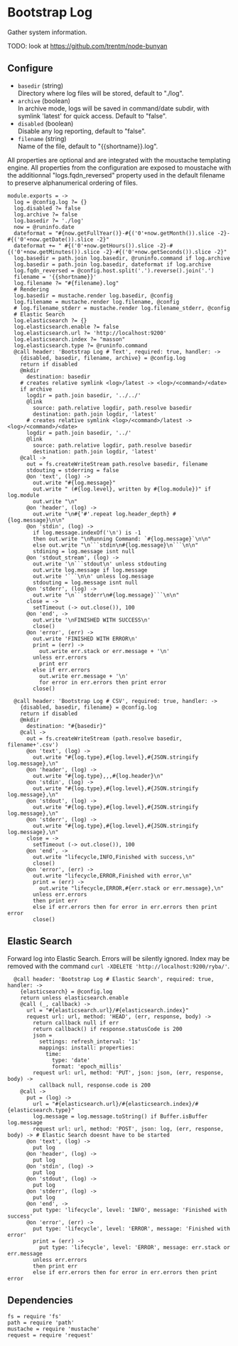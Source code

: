 
# Bootstrap Log

Gather system information.

TODO: look at https://github.com/trentm/node-bunyan

## Configure

*   `basedir` (string)   
    Directory where log files will be stored, default to "./log".   
*   `archive` (boolean)   
    In archive mode, logs will be saved in command/date subdir, with symlink
    'latest' for quick access. Default to "false".   
*   `disabled` (boolean)   
    Disable any log reporting, default to "false".   
*   `filename` (string)   
    Name of the file, default to "{{shortname}}.log".   

All properties are optional and are integrated with the moustache templating
engine. All properties from the configuration are exposed to moustache with the
additionnal "logs.fqdn_reversed" property used in the default filename to
preserve alphanumerical ordering of files.

    module.exports = ->
      log = @config.log ?= {}
      log.disabled ?= false
      log.archive ?= false
      log.basedir ?= './log'
      now = @runinfo.date
      dateformat = "#{now.getFullYear()}-#{('0'+now.getMonth()).slice -2}-#{('0'+now.getDate()).slice -2}"
      dateformat += " #{('0'+now.getHours()).slice -2}-#{('0'+now.getMinutes()).slice -2}-#{('0'+now.getSeconds()).slice -2}"
      log.basedir = path.join log.basedir, @runinfo.command if log.archive
      log.basedir = path.join log.basedir, dateformat if log.archive
      log.fqdn_reversed = @config.host.split('.').reverse().join('.')
      filename = '{{shortname}}'
      log.filename ?= "#{filename}.log"
      # Rendering
      log.basedir = mustache.render log.basedir, @config
      log.filename = mustache.render log.filename, @config
      # log.filename_stderr = mustache.render log.filename_stderr, @config
      # Elastic Search
      log.elasticsearch ?= {}
      log.elasticsearch.enable ?= false
      log.elasticsearch.url ?= 'http://localhost:9200'
      log.elasticsearch.index ?= "masson"
      log.elasticsearch.type ?= @runinfo.command
      @call header: 'Bootstrap Log # Text', required: true, handler: ->
        {disabled, basedir, filename, archive} = @config.log
        return if disabled
        @mkdir
          destination: basedir
        # creates relative symlink <log>/latest -> <log>/<command>/<date>
        if archive
          logdir = path.join basedir, '../../'
          @link
            source: path.relative logdir, path.resolve basedir
            destination: path.join logdir, 'latest'
          # creates relative symlink <log>/<command>/latest -> <log>/<command>/<date>
          logdir = path.join basedir, '../'
          @link
            source: path.relative logdir, path.resolve basedir
            destination: path.join logdir, 'latest'
        @call ->
          out = fs.createWriteStream path.resolve basedir, filename
          stdouting = stderring = false
          @on 'text', (log) ->
            out.write "#{log.message}"
            out.write " (#{log.level}, written by #{log.module})" if log.module
            out.write "\n"
          @on 'header', (log) ->
            out.write "\n#{'#'.repeat log.header_depth} #{log.message}\n\n"
          @on 'stdin', (log) ->
            if log.message.indexOf('\n') is -1
            then out.write "\nRunning Command: `#{log.message}`\n\n"
            else out.write "\n```stdin\n#{log.message}\n```\n\n"
            stdining = log.message isnt null
          @on 'stdout_stream', (log) ->
            out.write '\n```stdout\n' unless stdouting
            out.write log.message if log.message
            out.write '```\n\n' unless log.message
            stdouting = log.message isnt null
          @on 'stderr', (log) ->
            out.write "\n```stderr\n#{log.message}```\n\n"
          close = ->
            setTimeout (-> out.close()), 100
          @on 'end', ->
            out.write '\nFINISHED WITH SUCCESS\n'
            close()
          @on 'error', (err) ->
            out.write 'FINISHED WITH ERROR\n'
            print = (err) ->
              out.write err.stack or err.message + '\n'
            unless err.errors
              print err
            else if err.errors
              out.write err.message + '\n'
              for error in err.errors then print error
            close()

      @call header: 'Bootstrap Log # CSV', required: true, handler: ->
        {disabled, basedir, filename} = @config.log
        return if disabled
        @mkdir
          destination: "#{basedir}"
        @call ->
          out = fs.createWriteStream (path.resolve basedir, filename+'.csv')
          @on 'text', (log) ->
            out.write "#{log.type},#{log.level},#{JSON.stringify log.message},\n"
          @on 'header', (log) ->
            out.write "#{log.type},,,#{log.header}\n"
          @on 'stdin', (log) ->
            out.write "#{log.type},#{log.level},#{JSON.stringify log.message},\n"
          @on 'stdout', (log) ->
            out.write "#{log.type},#{log.level},#{JSON.stringify log.message},\n"
          @on 'stderr', (log) ->
            out.write "#{log.type},#{log.level},#{JSON.stringify log.message},\n"
          close = ->
            setTimeout (-> out.close()), 100
          @on 'end', ->
            out.write "lifecycle,INFO,Finished with success,\n"
            close()
          @on 'error', (err) ->
            out.write "lifecycle,ERROR,Finished with error,\n"
            print = (err) ->
              out.write "lifecycle,ERROR,#{err.stack or err.message},\n"
            unless err.errors
            then print err
            else if err.errors then for error in err.errors then print error
            close()

## Elastic Search

Forward log into Elastic Search. Errors will be silently ignored. Index may be
removed with the command `curl -XDELETE 'http://localhost:9200/ryba/'`.

      @call header: 'Bootstrap Log # Elastic Search', required: true, handler: ->
        {elasticsearch} = @config.log
        return unless elasticsearch.enable
        @call (_, callback) ->
          url = "#{elasticsearch.url}/#{elasticsearch.index}"
          request url: url, method: 'HEAD', (err, response, body) ->
            return callback null if err
            return callback() if response.statusCode is 200
            json =
              settings: refresh_interval: '1s'
              mappings: install: properties:
                time:
                  type: 'date'
                  format: 'epoch_millis'
            request url: url, method: 'PUT', json: json, (err, response, body) ->
              callback null, response.code is 200
        @call ->
          put = (log) ->
            url = "#{elasticsearch.url}/#{elasticsearch.index}/#{elasticsearch.type}"
            log.message = log.message.toString() if Buffer.isBuffer log.message
            request url: url, method: 'POST', json: log, (err, response, body) -> # Elastic Search doesnt have to be started
          @on 'text', (log) ->
            put log
          @on 'header', (log) ->
            put log
          @on 'stdin', (log) ->
            put log
          @on 'stdout', (log) ->
            put log
          @on 'stderr', (log) ->
            put log
          @on 'end', ->
            put type: 'lifecycle', level: 'INFO', message: 'Finished with success'
          @on 'error', (err) ->
            put type: 'lifecycle', level: 'ERROR', message: 'Finished with error'
            print = (err) ->
              put type: 'lifecycle', level: 'ERROR', message: err.stack or err.message
            unless err.errors
            then print err
            else if err.errors then for error in err.errors then print error      

## Dependencies

    fs = require 'fs'
    path = require 'path'
    mustache = require 'mustache'
    request = require 'request'
